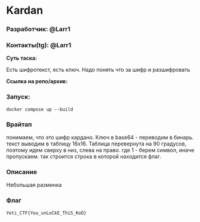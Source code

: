 # Kardan

### Разработчик: @Larr1

### Контакты(tg): @Larr1

**Суть таска:**

Есть шифротекст, есть ключ. Надо понять что за шифр и разшифровать


**Ссылка на репо/архив:** 

### Запуск:

```
docker compose up --build
```

### Врайтап

понимаем, что это шифр кардано. Ключ в base64 - переводим в бинарь. текст выводим в таблицу 16х16. Таблица перевернута на 90 градусов, поэтому идем сверху в низ, слева на право. где 1 - берем символ, иначе пропускаем. так строится строка в которой находится флаг.

### Описание

Небольшая разминка

### Флаг

```
Yeti_CTF{You_unLoCkE_ThiS_KoD}
```
